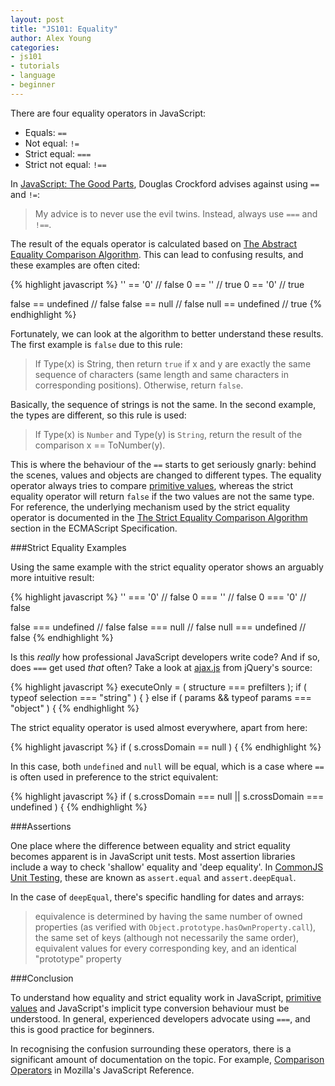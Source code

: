 ```yaml
---
layout: post
title: "JS101: Equality"
author: Alex Young
categories: 
- js101
- tutorials
- language
- beginner
---
```


There are four equality operators in JavaScript:

* Equals: `==`
* Not equal: `!=`
* Strict equal: `===`
* Strict not equal: `!==`

In <a href="http://www.amazon.co.uk/gp/product/0596517742/ref=as_li_qf_sp_asin_tl?ie=UTF8&tag=da0b-21&linkCode=as2&camp=1634&creative=6738&creativeASIN=0596517742">JavaScript: The Good Parts</a>, Douglas Crockford advises against using `==` and `!=`:

> My advice is to never use the evil twins. Instead, always use `===` and `!==`.

The result of the equals operator is calculated based on [The Abstract Equality Comparison Algorithm](http://es5.github.com/#x11.9.3).  This can lead to confusing results, and these examples are often cited:

{% highlight javascript %}
'' == '0'           // false
0 == ''             // true
0 == '0'            // true

false == undefined  // false
false == null       // false
null == undefined   // true
{% endhighlight %}

Fortunately, we can look at the algorithm to better understand these results.  The first example is `false` due to this rule:

> If Type(x) is String, then return `true` if x and y are exactly the same sequence of characters (same length and same characters in corresponding positions). Otherwise, return `false`.

Basically, the sequence of strings is not the same.  In the second example, the types are different, so this rule is used:

> If Type(x) is `Number` and Type(y) is `String`, return the result of the comparison x == ToNumber(y).

This is where the behaviour of the `==` starts to get seriously gnarly: behind the scenes, values and objects are changed to different types.  The equality operator always tries to compare [primitive values](http://dailyjs.com/2012/05/07/js101-object/), whereas the strict equality operator will return `false` if the two values are not the same type.  For reference, the underlying mechanism used by the strict equality operator is documented in the [The Strict Equality Comparison Algorithm](http://es5.github.com/#x11.9.6) section in the ECMAScript Specification.

###Strict Equality Examples

Using the same example with the strict equality operator shows an arguably more intuitive result:

{% highlight javascript %}
'' === '0'           // false
0 === ''             // false
0 === '0'            // false

false === undefined  // false
false === null       // false
null === undefined   // false
{% endhighlight %}

Is this _really_ how professional JavaScript developers write code?  And if so, does `===` get used _that_ often?  Take a look at [ajax.js](https://github.com/jquery/jquery/blob/05337e78fa68aac3a3d703d7cc59f145f13ea779/src/ajax.js) from jQuery's source:

{% highlight javascript %}
executeOnly = ( structure === prefilters );
if ( typeof selection === "string" ) {
} else if ( params && typeof params === "object" ) {
{% endhighlight %}

The strict equality operator is used almost everywhere, apart from here:

{% highlight javascript %}
if ( s.crossDomain == null ) {
{% endhighlight %}

In this case, both `undefined` and `null` will be equal, which is a case where `==` is often used in preference to the strict equivalent:

{% highlight javascript %}
if ( s.crossDomain === null || s.crossDomain === undefined ) {
{% endhighlight %}

###Assertions

One place where the difference between equality and strict equality becomes apparent is in JavaScript unit tests.  Most assertion libraries include a way to check 'shallow' equality and 'deep equality'.  In [CommonJS Unit Testing](http://wiki.commonjs.org/wiki/Unit_Testing/1.0), these are known as `assert.equal` and `assert.deepEqual`.

In the case of `deepEqual`, there's specific handling for dates and arrays:

> equivalence is determined by having the same number of owned properties (as verified with `Object.prototype.hasOwnProperty.call`), the same set of keys (although not necessarily the same order), equivalent values for every corresponding key, and an identical "prototype" property

###Conclusion

To understand how equality and strict equality work in JavaScript, [primitive values](http://es5.github.com/#x4.3.2)  and JavaScript's implicit type conversion behaviour must be understood.  In general, experienced developers advocate using `===`, and this is good practice for beginners.

In recognising the confusion surrounding these operators, there is a significant amount of documentation on the topic.  For example, [Comparison Operators](https://developer.mozilla.org/en-US/docs/JavaScript/Reference/Operators/Comparison_Operators) in Mozilla's JavaScript Reference.
